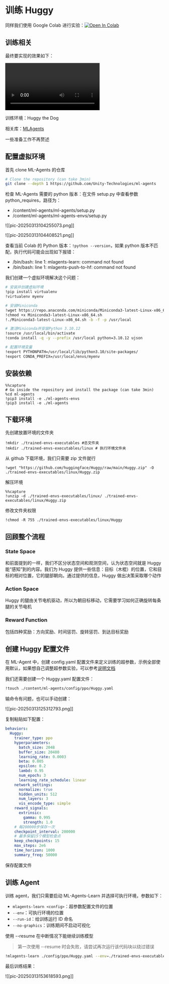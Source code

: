 # 训练 Huggy

同样我们使用 Google Colab 进行实验：<a href="https://colab.research.google.com/github/huggingface/deep-rl-class/blob/master/notebooks/bonus-unit1/bonus-unit1.ipynb" rel="nofollow"><img src="https://colab.research.google.com/assets/colab-badge.svg" alt="Open In Colab"></a>

## 训练相关

最终要实现的效果如下：

<video controls autoplay><source src="https://huggingface.co/datasets/huggingface-deep-rl-course/course-images/resolve/main/en/notebooks/unit-bonus1/huggy.mp4" type="video/mp4"></video>

训练环境：Huggy the Dog

相关库：[MLAgents](https://github.com/Unity-Technologies/ml-agents)

一些准备工作不再赘述

## 配置虚拟环境

首先 clone ML-Agents 的仓库

```bash
# Clone the repository (can take 3min)
git clone --depth 1 https://github.com/Unity-Technologies/ml-agents
```

检查 ML-Agents 需要的 python 版本：在文件 setup.py 中查看参数 python_requires，路径为：
- /content/ml-agents/ml-agents/setup.py
- /content/ml-agents/ml-agents-envs/setup.py

![[pic-20250313104255073.png]]

![[pic-20250313104408521.png]]

查看当前 Colab 的 Python 版本：`!python --version`，如果 python 版本不匹配，执行代码可能会出现如下报错：
- /bin/bash: line 1: mlagents-learn: command not found
- /bin/bash: line 1: mlagents-push-to-hf: command not found

我们创建一个虚拟环境解决这个问题：

```bash
# 安装并创建虚拟环境
!pip install virtualenv
!virtualenv myenv

# 安装Miniconda
!wget https://repo.anaconda.com/miniconda/Miniconda3-latest-Linux-x86_64.sh
!chmod +x Miniconda3-latest-Linux-x86_64.sh
!./Miniconda3-latest-Linux-x86_64.sh -b -f -p /usr/local

# 激活Miniconda并安装Python 3.10.12
!source /usr/local/bin/activate
!conda install -q -y --prefix /usr/local python=3.10.12 ujson

# 配置环境变量
!export PYTHONPATH=/usr/local/lib/python3.10/site-packages/
!export CONDA_PREFIX=/usr/local/envs/myenv
```

## 安装依赖

```shell
%%capture
# Go inside the repository and install the package (can take 3min)
%cd ml-agents
!pip3 install -e ./ml-agents-envs
!pip3 install -e ./ml-agents
```

## 下载环境

先创建放置环境的文件夹

```shell
!mkdir ./trained-envs-executables #总文件夹
!mkdir ./trained-envs-executables/linux # 执行环境文件夹
```

从 github 下载环境，我们只需要 zip 文件就行

```shell
!wget "https://github.com/huggingface/Huggy/raw/main/Huggy.zip" -O ./trained-envs-executables/linux/Huggy.zip
```

解压环境

```shell
%%capture
!unzip -d ./trained-envs-executables/linux/ ./trained-envs-executables/linux/Huggy.zip
```

修改文件夹权限

```shell
!chmod -R 755 ./trained-envs-executables/linux/Huggy
```

## 回顾整个流程

### State Space

和前面提到的一样，我们不区分状态空间和观测空间，认为状态空间就是 Huggy 能“感知”到的内容。我们为 Huggy 提供一些信息：目标（木棍）的位置，它和目标的相对位置，它的腿部朝向。通过提供的信息，Huggy 做出决策采取哪个动作

### Action Space

Huggy 的腿由关节电机驱动，所以为朝目标移动，它需要学习如何正确旋转每条腿的关节电机

### Reward Function

包括四种奖励：方向奖励、时间惩罚、旋转惩罚、到达目标奖励

## 创建 Huggy 配置文件

在 ML-Agent 中，创建 config.yaml 配置文件来定义训练的超参数，示例全部使用默认，如果想自己调整超参数实验，可以参考[说明文档](https://github.com/Unity-Technologies/ml-agents/blob/main/docs/Training-Configuration-File.md)

我们还需要创建一个 Huggy.yaml 配置文件：

```bash
!touch ./content/ml-agents/config/ppo/Huggy.yaml
```

输命令有问题，也可以手动创建：

![[pic-20250313125312793.png]]

复制粘贴如下配置：

```yaml
behaviors:
  Huggy:
    trainer_type: ppo
    hyperparameters:
      batch_size: 2048
      buffer_size: 20480
      learning_rate: 0.0003
      beta: 0.005
      epsilon: 0.2
      lambd: 0.95
      num_epoch: 3
      learning_rate_schedule: linear
    network_settings:
      normalize: true
      hidden_units: 512
      num_layers: 3
      vis_encode_type: simple
    reward_signals:
      extrinsic:
        gamma: 0.995
        strength: 1.0
    # 每200000步保存一次
    checkpoint_interval: 200000
    # 最多保留15个模型检查点
    keep_checkpoints: 15
    max_steps: 2e6
    time_horizon: 1000
    summary_freq: 50000
```

保存配置文件

## 训练 Agent

训练 agent，我们只需要启动 ML-Agents-Learn 并选择可执行环境，参数如下：
- `mlagents-learn <config>`：超参数配置文件的位置
- `--env`：可执行环境的位置
- `--run-id`：给训练运行 ID 命名
- `--no-graphics`：训练期间不启动可视化

使用 --resume 在中断情况下能继续训练模型

> 第一次使用 --resume 时会失败，请尝试再次运行该代码块以绕过错误 

```bash
!mlagents-learn ./config/ppo/Huggy.yaml --env=./trained-envs-executables/linux/Huggy/Huggy --run-id="Huggy2" --no-graphics
```

最后训练结果：

![[pic-20250313153618593.png]]

